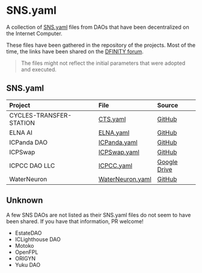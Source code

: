 # SNS.yaml

A collection of [SNS.yaml](https://internetcomputer.org/docs/current/developer-docs/daos/sns/tokenomics/preparation) files from DAOs that have been decentralized on the Internet Computer.

These files have been gathered in the repository of the projects. Most of the time, the links have been shared on the [DFINITY forum](https://forum.dfinity.org/).

> The files might not reflect the initial parameters that were adopted and executed.

## SNS.yaml

| Project                 | File                                          | Source                                                                                        |
|:------------------------|:----------------------------------------------|:----------------------------------------------------------------------------------------------|
| CYCLES-TRANSFER-STATION | [CTS.yaml](sns_init/CTS.yaml)                 | [GitHub](https://github.com/cycles-transfer-station/cts/blob/master/sns/sns_init.yaml)        |
| ELNA AI                 | [ELNA.yaml](sns_init/ELNA.yaml)               | [GitHub](https://github.com/elna-ai/SNS/blob/main/sns_init.yaml)                         |
| ICPanda DAO             | [ICPanda.yaml](sns_init/ICPanda.yaml)         | [GitHub](https://github.com/ldclabs/ic-panda/blob/main/sns_init.yaml)                         |
| ICPSwap                 | [ICPSwap.yaml](sns_init/ICPSwap.yaml)         | [GitHub](https://github.com/ICPSwap-Labs/sns/blob/main/sns_init.yaml)                         |
| ICPCC DAO LLC           | [ICPCC.yaml](sns_init/ICPCC.yaml)             | [Google Drive](https://drive.google.com/file/d/1-AFoIATMVhL60hDl7-JDCuPlg3R_aIeC/view)        |
| WaterNeuron             | [WaterNeuron.yaml](sns_init/WaterNeuron.yaml) | [GitHub](https://github.com/WaterNeuron/WaterNeuron/blob/main/water_neuron_wtn_sns_init.yaml) |

## Unknown

A few SNS DAOs are not listed as their SNS.yaml files do not seem to have been shared. If you have that information, PR welcome!

- EstateDAO
- ICLighthouse DAO
- Motoko
- OpenFPL
- ORIGYN
- Yuku DAO
